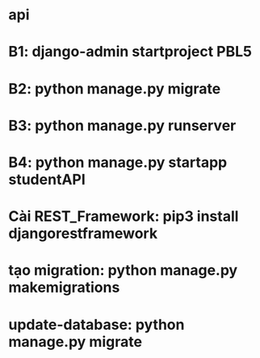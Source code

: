 # api



# B1: django-admin startproject PBL5
# B2: python manage.py migrate
# B3: python manage.py runserver
# B4: python manage.py startapp studentAPI

# Cài REST_Framework: pip3 install djangorestframework
# tạo migration: python manage.py makemigrations
# update-database: python manage.py migrate